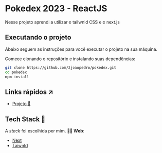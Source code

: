 # Pokedex 2023 - ReactJS
Nesse projeto aprendi a utilizar o tailwnld CSS e o next.js

## Executando o projeto
Abaixo seguem as instruções para você executar o projeto na sua máquina.

Comece clonando o repositório e instalando suas dependências:
```sh
git clone https://github.com/2joaopedro/pokedex.git
cd pokedex
npm install
```
## Links rápidos ↗
- [Projeto 💼](https://pokedex-sigma-sage.vercel.app)
## Tech Stack 💜
A _stack_ foi escolhida por mim.
**🧑‍💻 Web:**
- [Next](https://nextjs.org)
- [Taiwnld](https://tailwindcss.com)
